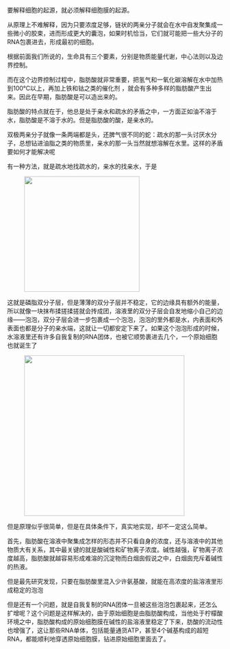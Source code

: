 <p data-pid="s8Uydwfs">要解释细胞的起源，就必须解释细胞膜的起源。</p><p data-pid="X6f7V6I2">从原理上不难解释，因为只要浓度足够，链状的两亲分子就会在水中自发聚集成一些微小的胶束，进而形成更大的囊泡，如果时机恰当，它们就可能把一些大分子的RNA包裹进去，形成最初的细胞。</p><p data-pid="LQdAV-cI">根据前面我们所说的，生命具有三个要素，分别是物质能量代谢，中心法则以及边界控制。</p><p data-pid="cmuT4Cj6">而在这个边界控制过程中，脂肪酸就非常重要，把氢气和一氧化碳溶解在水中加热到100℃以上，再加上铁和钴之类的催化剂 ，就会有多种多样的脂肪酸产生出来。因此在早期，脂肪酸是可以造出来的。</p><p data-pid="DeovuWNY">脂肪酸的特点就在于，他总是处于亲水和疏水的矛盾之中，一方面正如油不溶于水，脂肪酸是不溶于水的。但是脂肪酸的酸，是亲水的。</p><p data-pid="El5rEg3H">双极两亲分子就像一条两端都是头，还脾气很不同的蛇：疏水的那一头讨厌水分子，总想钻进油脂之类的物质里，亲水的那一头当然就想溶解在水里。这样的矛盾要如何才能解决呢</p><p data-pid="0Rbw5xz2">有一种方法，就是疏水地找疏水的，亲水的找亲水，于是</p><figure data-size="normal"><img src="https://picx.zhimg.com/v2-674d3f46aca7c27ee2e6e7ec415578c7_720w.jpg?source=d16d100b" data-caption="" data-size="normal" data-rawwidth="269" data-rawheight="249" class="content_image" width="269"></figure><p data-pid="OAg3UDde">这就是磷脂双分子层，但是薄薄的双分子层并不稳定，它的边缘具有额外的能量，所以就像一块抹布揉搓揉搓就会抟成团，溶液里的双分子层会自发地缩小自己的边缘——泡泡，双分子层会进一步包裹成一个泡泡，泡泡的里外都是水，内表面和外表面也都是分子的亲水端，这就让一切都安定下来了。如果这个泡泡形成的时候，水溶液里还有许多自我复制的RNA团体，也被它顺势裹进去几个，一个原始细胞也就诞生了</p><figure data-size="normal"><img src="https://pica.zhimg.com/v2-49672b0db23183295428e0e10c4de4ea_720w.jpg?source=d16d100b" data-caption="" data-size="normal" data-rawwidth="374" data-rawheight="302" class="content_image" width="374"></figure><p data-pid="hW6fJFVm">但是原理似乎很简单，但是在具体条件下，真实地实现，却不一定这么简单。</p><p data-pid="LhJsSjQp">首先，脂肪酸在溶液中聚集成怎样的形态并不只看自身的浓度，还与溶液中的其他物质大有关系，其中最关键的就是酸碱性和矿物离子浓度。碱性越强，矿物离子浓度越高，脂肪酸就越容易形成难溶的沉淀物而白烟囱假说之中，白烟囱充斥着碱性的热液。</p><p data-pid="b2m9LbNY">但是最先研究发现，只要在脂肪酸里混入少许氨基酸，就能在高浓度的盐溶液里形成稳定的泡泡</p><p data-pid="Lk01dHg7">但是还有一个问题，就是自我复制的RNA团体一旦被这些泡泡包裹起来，还怎么扩增呢？这个问题是这样解决的，由于原始细胞是由脂肪酸构成，当他处于柠檬酸环境之中，脂肪酸构成的原始细胞膜在碱性的盐溶液里稳定了下来，肪酸的流动性也增强了，这让那些RNA单体，包括能量通货ATP，甚至4个碱基构成的超短RNA，都能顺利地穿透原始细胞膜，钻进原始细胞里面去了。</p><p></p>